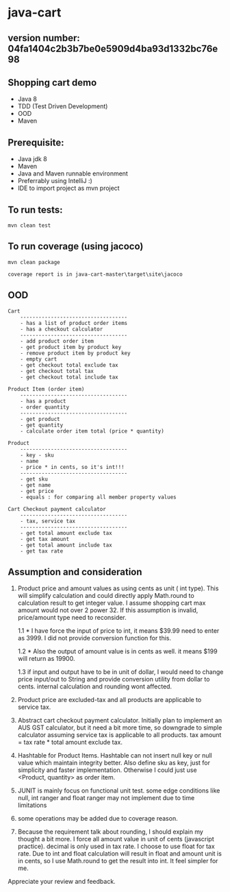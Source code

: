 # java-cart

## version number: 04fa1404c2b3b7be0e5909d4ba93d1332bc76e98

## Shopping cart demo
- Java 8
- TDD (Test Driven Development)
- OOD
- Maven

## Prerequisite:
- Java jdk 8 
- Maven
- Java and Maven runnable environment
- Preferrably using IntelliJ :)
- IDE to import project as mvn project

## To run tests:

    mvn clean test

## To run coverage (using jacoco)
    
    mvn clean package
    
    coverage report is in java-cart-master\target\site\jacoco
    
## OOD

    Cart 
        -----------------------------------
        - has a list of product order items
        - has a checkout calculator
        -----------------------------------
        - add product order item
        - get product item by product key
        - remove product item by product key
        - empty cart
        - get checkout total exclude tax
        - get checkout total tax
        - get checkout total include tax 
    
    Product Item (order item) 
        -----------------------------------
        - has a product
        - order quantity
        -----------------------------------
        - get product
        - get quantity
        - calculate order item total (price * quantity)

    Product
        -----------------------------------
        - key - sku
        - name
        - price * in cents, so it's int!!!
        -----------------------------------
        - get sku
        - get name
        - get price
        - equals : for comparing all member property values
    
    Cart Checkout payment calculator
        -----------------------------------
        - tax, service tax
        -----------------------------------
        - get total amount exclude tax
        - get tax amount
        - get total amount include tax
        - get tax rate
        
## Assumption and consideration
1. Product price and amount values as using cents as unit ( int type). This will simplify calculation and could directly apply Math.round to calculation result to get integer value. I assume shopping cart max amount would not over 2 power 32. If this assumption is invalid, price/amount type need to reconsider.

    1.1 * I have force the input of price to int, it means $39.99 need to enter as 3999. I did not provide conversion function for this.

    1.2 * Also the output of amount value is in cents as well. it means $199 will return as 19900.

    1.3 if input and output have to be in unit of dollar, I would need to change price input/out to String and provide conversion utility from dollar to cents. internal calculation and rounding wont affected.

2. Product price are excluded-tax and all products are applicable to service tax. 
3. Abstract cart checkout payment calculator. Initially plan to implement an AUS GST calculator, but it need a bit more time, so downgrade to simple calculator assuming service tax is applicable to all products. tax amount = tax rate * total amount exclude tax.
4. Hashtable for Product Items. Hashtable can not insert null key or null value which maintain integrity better. Also define sku as key, just for simplicity and faster implementation. Otherwise I could just use <Product, quantity> as order item.
5. JUNIT is mainly focus on functional unit test. some edge conditions like null, int ranger and float ranger may not implement due to time limitations
6. some operations may be added due to coverage reason.
7. Because the requirement talk about rounding, I should explain my thought a bit more. I force all amount value in unit of cents (javascript practice). decimal is only used in tax rate. I choose to use float for tax rate. Due to int and float calculation will result in float and amount unit is in cents, so I use Math.round to get the result into int. It feel simpler for me.

Appreciate your review and feedback.

